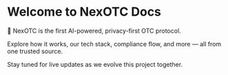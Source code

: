 # Welcome to NexOTC Docs

🚀 NexOTC is the first AI-powered, privacy-first OTC protocol.

Explore how it works, our tech stack, compliance flow, and more — all from one trusted source.

Stay tuned for live updates as we evolve this project together.